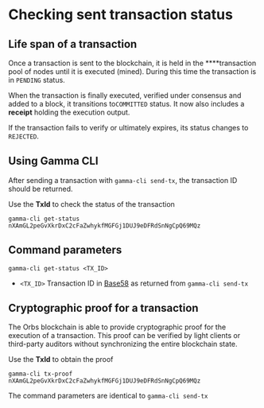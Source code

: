 # Checking sent transaction status

## Life span of a transaction

Once a transaction is sent to the blockchain, it is held in the ****transaction pool of nodes until it is executed \(mined\). During this time the transaction is in `PENDING` status.

When the transaction is finally executed, verified under consensus and added to a block, it transitions to`COMMITTED` status. It now also includes a **receipt** holding the execution output.

If the transaction fails to verify or ultimately expires, its status changes to `REJECTED`.

## Using Gamma CLI

After sending a transaction with `gamma-cli send-tx`, the transaction ID should be returned.

Use the **TxId** to check the status of the transaction

```text
gamma-cli get-status nXAmGL2peGvXkrDxC2cFaZwhykfMGFGj1DUJ9eDFRdSnNgCpQ69MQz
```

## Command parameters

```text
gamma-cli get-status <TX_ID>
```

* `<TX_ID>` Transaction ID in [Base58](https://en.wikipedia.org/wiki/Base58) as returned from `gamma-cli send-tx`

## Cryptographic proof for a transaction

The Orbs blockchain is able to provide cryptographic proof for the execution of a transaction. This proof can be verified by light clients or third-party auditors without synchronizing the entire blockchain state.

Use the **TxId** to obtain the proof

```text
gamma-cli tx-proof nXAmGL2peGvXkrDxC2cFaZwhykfMGFGj1DUJ9eDFRdSnNgCpQ69MQz
```

The command parameters are identical to `gamma-cli send-tx`

